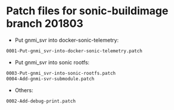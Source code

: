 # Patch files for sonic-buildimage branch 201803 

- Put gnmi_svr into docker-sonic-telemetry:
```sh
0001-Put-gnmi_svr-into-docker-sonic-telemetry.patch  
```

- Put gnmi_svr into sonic rootfs:
```sh
0003-Put-gnmi_svr-into-sonic-rootfs.patch
0004-Add-gnmi-svr-submodule.patch
```

- Others:
```sh
0002-Add-debug-print.patch
```

